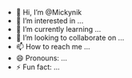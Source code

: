 - 👋 Hi, I’m @Mickynik
- 👀 I’m interested in ...
- 🌱 I’m currently learning ...
- 💞️ I’m looking to collaborate on ...
- 📫 How to reach me ...
- 😄 Pronouns: ...
- ⚡ Fun fact: ...

<!---
Mickynik/Mickynik is a ✨ special ✨ repository because its `README.md` (this file) appears on your GitHub profile.
You can click the Preview link to take a look at your changes.
--->
